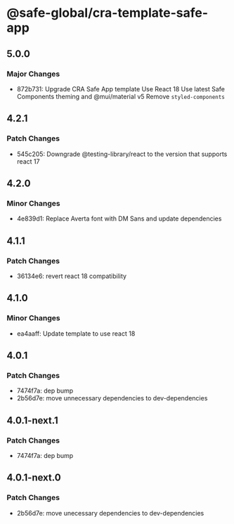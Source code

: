 # @safe-global/cra-template-safe-app

## 5.0.0

### Major Changes

- 872b731: Upgrade CRA Safe App template
  Use React 18
  Use latest Safe Components theming and @mui/material v5
  Remove `styled-components`

## 4.2.1

### Patch Changes

- 545c205: Downgrade @testing-library/react to the version that supports react 17

## 4.2.0

### Minor Changes

- 4e839d1: Replace Averta font with DM Sans and update dependencies

## 4.1.1

### Patch Changes

- 36134e6: revert react 18 compatibility

## 4.1.0

### Minor Changes

- ea4aaff: Update template to use react 18

## 4.0.1

### Patch Changes

- 7474f7a: dep bump
- 2b56d7e: move unnecessary dependencies to dev-dependencies

## 4.0.1-next.1

### Patch Changes

- 7474f7a: dep bump

## 4.0.1-next.0

### Patch Changes

- 2b56d7e: move unecessary dependencies to dev-dependencies
